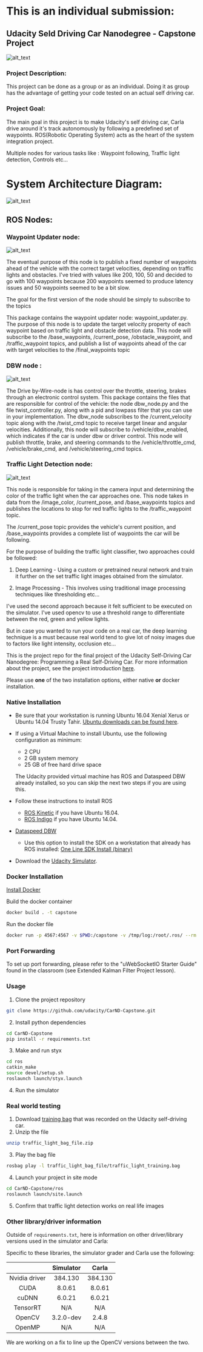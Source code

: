 # This is an individual submission:

## Udacity Seld Driving Car Nanodegree - Capstone Project

![alt_text](https://github.com/AbishekNP/SDCND_capstone/blob/master/imgs/car.jpg)


### Project Description:
This project can be done as a group or as an individual. Doing it as group has the advantage of getting your code tested on an actual self driving car.

### Project Goal:
The main goal in this project is to make Udacity's self driving car, Carla drive around it's track autonomously by following a predefined set of waypoints. ROS(Robotic Operating System) acts as the heart of the system integration project.

Multiple nodes for various tasks like : Waypoint following, Traffic light detection, Controls etc...

# System Architecture Diagram:

![alt_text](https://github.com/AbishekNP/SDCND_capstone/blob/master/imgs/ros-architecture.png)

## ROS Nodes:

### Waypoint Updater node:

![alt_text](https://github.com/AbishekNP/SDCND_capstone/blob/master/imgs/waypoint-updater.png)

The eventual purpose of this node is to publish a fixed number of waypoints ahead of the vehicle with the correct target velocities, depending on traffic lights and obstacles. I've tried with values like 200, 100, 50 and decided to go with 100 waypoints because 200 waypoints seemed to produce latency issues and 50 waypoints seemed to be a bit slow.

The goal for the first version of the node should be simply to subscribe to the topics

This package contains the waypoint updater node: waypoint_updater.py. The purpose of this node is to update the target velocity property of each waypoint based on traffic light and obstacle detection data. This node will subscribe to the /base_waypoints, /current_pose, /obstacle_waypoint, and /traffic_waypoint topics, and publish a list of waypoints ahead of the car with target velocities to the /final_waypoints topic

### DBW node :

![alt_text](https://github.com/AbishekNP/SDCND_capstone/blob/master/imgs/dbw-node.png)

The Drive by-Wire-node is has control over the throttle, steering, brakes through an electronic control system.
This package contains the files that are responsible for control of the vehicle: the node dbw_node.py and the file twist_controller.py, along with a pid and lowpass filter that you can use in your implementation. The dbw_node subscribes to the /current_velocity topic along with the /twist_cmd topic to receive target linear and angular velocities. Additionally, this node will subscribe to /vehicle/dbw_enabled, which indicates if the car is under dbw or driver control. This node will publish throttle, brake, and steering commands to the /vehicle/throttle_cmd, /vehicle/brake_cmd, and /vehicle/steering_cmd topics.

### Traffic Light Detection node:

![alt_text](https://github.com/AbishekNP/SDCND_capstone/blob/master/imgs/tl-detector.png)

This node is responsible for taking in the camera input and determining the color of the traffic light when the car approaches one. 
This node takes in data from the /image_color, /current_pose, and /base_waypoints topics and publishes the locations to stop for red traffic lights to the /traffic_waypoint topic.

The /current_pose topic provides the vehicle's current position, and /base_waypoints provides a complete list of waypoints the car will be following. 

For the purpose of building the traffic light classifier, two approaches could be followed:
1) Deep Learning - Using a custom or pretrained neural network and train it further on the set traffic light images obtained from the           simulator.

2) Image Processing - This involves using traditional image processing techniques like thresholding etc...

I've used the second approach because it felt sufficient to be executed on the simulator. I've used opencv to use a threshold range to differentiate between the red, green and yellow lights.

But in case you wanted to run your code on a real car, the deep learning technique is a must because real world tend to give lot of noisy images due to factors like light intensity, occlusion etc...


This is the project repo for the final project of the Udacity Self-Driving Car Nanodegree: Programming a Real Self-Driving Car. For more information about the project, see the project introduction [here](https://classroom.udacity.com/nanodegrees/nd013/parts/6047fe34-d93c-4f50-8336-b70ef10cb4b2/modules/e1a23b06-329a-4684-a717-ad476f0d8dff/lessons/462c933d-9f24-42d3-8bdc-a08a5fc866e4/concepts/5ab4b122-83e6-436d-850f-9f4d26627fd9).

Please use **one** of the two installation options, either native **or** docker installation.

### Native Installation

* Be sure that your workstation is running Ubuntu 16.04 Xenial Xerus or Ubuntu 14.04 Trusty Tahir. [Ubuntu downloads can be found here](https://www.ubuntu.com/download/desktop).
* If using a Virtual Machine to install Ubuntu, use the following configuration as minimum:
  * 2 CPU
  * 2 GB system memory
  * 25 GB of free hard drive space

  The Udacity provided virtual machine has ROS and Dataspeed DBW already installed, so you can skip the next two steps if you are using this.

* Follow these instructions to install ROS
  * [ROS Kinetic](http://wiki.ros.org/kinetic/Installation/Ubuntu) if you have Ubuntu 16.04.
  * [ROS Indigo](http://wiki.ros.org/indigo/Installation/Ubuntu) if you have Ubuntu 14.04.
* [Dataspeed DBW](https://bitbucket.org/DataspeedInc/dbw_mkz_ros)
  * Use this option to install the SDK on a workstation that already has ROS installed: [One Line SDK Install (binary)](https://bitbucket.org/DataspeedInc/dbw_mkz_ros/src/81e63fcc335d7b64139d7482017d6a97b405e250/ROS_SETUP.md?fileviewer=file-view-default)
* Download the [Udacity Simulator](https://github.com/udacity/CarND-Capstone/releases).

### Docker Installation
[Install Docker](https://docs.docker.com/engine/installation/)

Build the docker container
```bash
docker build . -t capstone
```

Run the docker file
```bash
docker run -p 4567:4567 -v $PWD:/capstone -v /tmp/log:/root/.ros/ --rm -it capstone
```

### Port Forwarding
To set up port forwarding, please refer to the "uWebSocketIO Starter Guide" found in the classroom (see Extended Kalman Filter Project lesson).

### Usage

1. Clone the project repository
```bash
git clone https://github.com/udacity/CarND-Capstone.git
```

2. Install python dependencies
```bash
cd CarND-Capstone
pip install -r requirements.txt
```
3. Make and run styx
```bash
cd ros
catkin_make
source devel/setup.sh
roslaunch launch/styx.launch
```
4. Run the simulator

### Real world testing
1. Download [training bag](https://s3-us-west-1.amazonaws.com/udacity-selfdrivingcar/traffic_light_bag_file.zip) that was recorded on the Udacity self-driving car.
2. Unzip the file
```bash
unzip traffic_light_bag_file.zip
```
3. Play the bag file
```bash
rosbag play -l traffic_light_bag_file/traffic_light_training.bag
```
4. Launch your project in site mode
```bash
cd CarND-Capstone/ros
roslaunch launch/site.launch
```
5. Confirm that traffic light detection works on real life images

### Other library/driver information
Outside of `requirements.txt`, here is information on other driver/library versions used in the simulator and Carla:

Specific to these libraries, the simulator grader and Carla use the following:

|        | Simulator | Carla  |
| :-----------: |:-------------:| :-----:|
| Nvidia driver | 384.130 | 384.130 |
| CUDA | 8.0.61 | 8.0.61 |
| cuDNN | 6.0.21 | 6.0.21 |
| TensorRT | N/A | N/A |
| OpenCV | 3.2.0-dev | 2.4.8 |
| OpenMP | N/A | N/A |

We are working on a fix to line up the OpenCV versions between the two.
